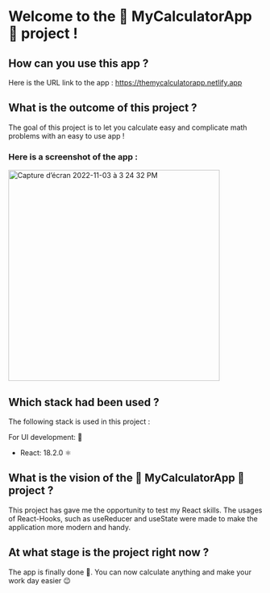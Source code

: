 # Welcome to the 🧮 MyCalculatorApp 🧮 project !

## How can you use this app ?

Here is the URL link to the app : https://themycalculatorapp.netlify.app

## What is the outcome of this project ?

The goal of this project is to let you calculate easy and complicate math problems with an easy to use app !

### Here is a screenshot of the app :

<img width="419" alt="Capture d’écran 2022-11-03 à 3 24 32 PM" src="https://user-images.githubusercontent.com/61510923/199746850-6daf1254-09a6-4a9e-8f97-a27d9184e25b.png">

## Which stack had been used ?

The following stack is used in this project :

For UI development: 🔨

- React: 18.2.0 ⚛️

## What is the vision of the 🧮 MyCalculatorApp 🧮 project ?

This project has gave me the opportunity to test my React skills. The usages of React-Hooks, such as useReducer and useState were made to make the application more modern and handy.

## At what stage is the project right now ?

The app is finally done 🥳. You can now calculate anything and make your work day easier 😉
